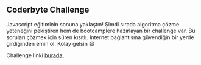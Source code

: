 ## Coderbyte Challenge

Javascript eğitiminin sonuna yaklaştın! Şimdi sırada algoritma çözme yeteneğini pekiştiren hem de bootcamplere hazırlayan bir challenge var. Bu soruları çözmek için süren kısıtlı. Internet bağlantısına güvendiğin bir yerde girdiğinden emin ol. Kolay gelsin 😄

Challenge linki [burada.](https://coderbyte.com/sl-candidate?promo=kodluyoruz-cmlzb:javascript-assessment-22idpuwews)
